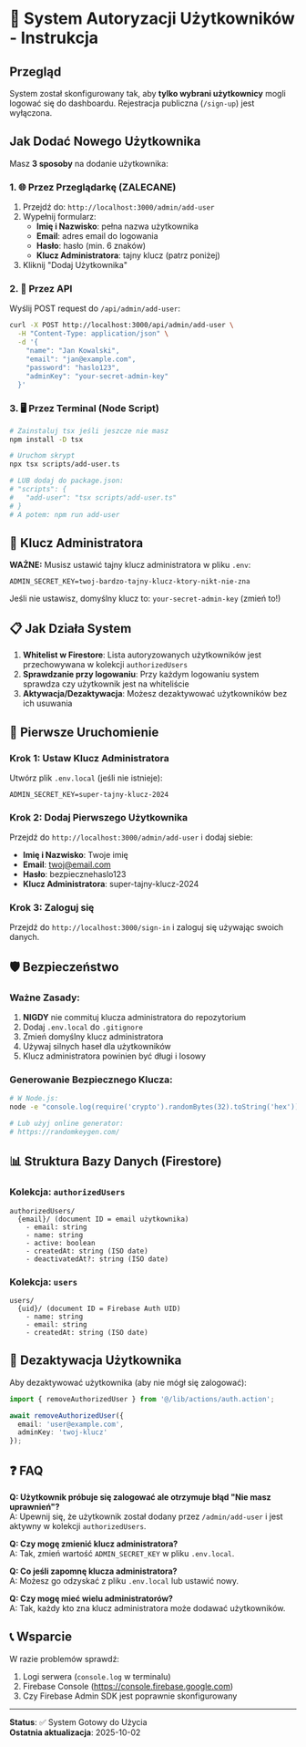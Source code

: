 # 🔐 System Autoryzacji Użytkowników - Instrukcja

## Przegląd

System został skonfigurowany tak, aby **tylko wybrani użytkownicy** mogli logować się do dashboardu. Rejestracja publiczna (`/sign-up`) jest wyłączona.

## Jak Dodać Nowego Użytkownika

Masz **3 sposoby** na dodanie użytkownika:

### 1. 🌐 Przez Przeglądarkę (ZALECANE)

1. Przejdź do: `http://localhost:3000/admin/add-user`
2. Wypełnij formularz:
   - **Imię i Nazwisko**: pełna nazwa użytkownika
   - **Email**: adres email do logowania
   - **Hasło**: hasło (min. 6 znaków)
   - **Klucz Administratora**: tajny klucz (patrz poniżej)
3. Kliknij "Dodaj Użytkownika"

### 2. 📡 Przez API

Wyślij POST request do `/api/admin/add-user`:

```bash
curl -X POST http://localhost:3000/api/admin/add-user \
  -H "Content-Type: application/json" \
  -d '{
    "name": "Jan Kowalski",
    "email": "jan@example.com",
    "password": "haslo123",
    "adminKey": "your-secret-admin-key"
  }'
```

### 3. 🖥️ Przez Terminal (Node Script)

```bash
# Zainstaluj tsx jeśli jeszcze nie masz
npm install -D tsx

# Uruchom skrypt
npx tsx scripts/add-user.ts

# LUB dodaj do package.json:
# "scripts": {
#   "add-user": "tsx scripts/add-user.ts"
# }
# A potem: npm run add-user
```

## 🔑 Klucz Administratora

**WAŻNE:** Musisz ustawić tajny klucz administratora w pliku `.env`:

```env
ADMIN_SECRET_KEY=twoj-bardzo-tajny-klucz-ktory-nikt-nie-zna
```

Jeśli nie ustawisz, domyślny klucz to: `your-secret-admin-key` (zmień to!)

## 📋 Jak Działa System

1. **Whitelist w Firestore**: Lista autoryzowanych użytkowników jest przechowywana w kolekcji `authorizedUsers`
2. **Sprawdzanie przy logowaniu**: Przy każdym logowaniu system sprawdza czy użytkownik jest na whiteliście
3. **Aktywacja/Dezaktywacja**: Możesz dezaktywować użytkowników bez ich usuwania

## 🚀 Pierwsze Uruchomienie

### Krok 1: Ustaw Klucz Administratora

Utwórz plik `.env.local` (jeśli nie istnieje):

```env
ADMIN_SECRET_KEY=super-tajny-klucz-2024
```

### Krok 2: Dodaj Pierwszego Użytkownika

Przejdź do `http://localhost:3000/admin/add-user` i dodaj siebie:

- **Imię i Nazwisko**: Twoje imię
- **Email**: twoj@email.com
- **Hasło**: bezpiecznehaslo123
- **Klucz Administratora**: super-tajny-klucz-2024

### Krok 3: Zaloguj się

Przejdź do `http://localhost:3000/sign-in` i zaloguj się używając swoich danych.

## 🛡️ Bezpieczeństwo

### Ważne Zasady:

1. **NIGDY** nie commituj klucza administratora do repozytorium
2. Dodaj `.env.local` do `.gitignore`
3. Zmień domyślny klucz administratora
4. Używaj silnych haseł dla użytkowników
5. Klucz administratora powinien być długi i losowy

### Generowanie Bezpiecznego Klucza:

```bash
# W Node.js:
node -e "console.log(require('crypto').randomBytes(32).toString('hex'))"

# Lub użyj online generator:
# https://randomkeygen.com/
```

## 📊 Struktura Bazy Danych (Firestore)

### Kolekcja: `authorizedUsers`

```
authorizedUsers/
  {email}/ (document ID = email użytkownika)
    - email: string
    - name: string
    - active: boolean
    - createdAt: string (ISO date)
    - deactivatedAt?: string (ISO date)
```

### Kolekcja: `users`

```
users/
  {uid}/ (document ID = Firebase Auth UID)
    - name: string
    - email: string
    - createdAt: string (ISO date)
```

## 🔧 Dezaktywacja Użytkownika

Aby dezaktywować użytkownika (aby nie mógł się zalogować):

```typescript
import { removeAuthorizedUser } from '@/lib/actions/auth.action';

await removeAuthorizedUser({
  email: 'user@example.com',
  adminKey: 'twoj-klucz'
});
```

## ❓ FAQ

**Q: Użytkownik próbuje się zalogować ale otrzymuje błąd "Nie masz uprawnień"?**  
A: Upewnij się, że użytkownik został dodany przez `/admin/add-user` i jest aktywny w kolekcji `authorizedUsers`.

**Q: Czy mogę zmienić klucz administratora?**  
A: Tak, zmień wartość `ADMIN_SECRET_KEY` w pliku `.env.local`.

**Q: Co jeśli zapomnę klucza administratora?**  
A: Możesz go odzyskać z pliku `.env.local` lub ustawić nowy.

**Q: Czy mogę mieć wielu administratorów?**  
A: Tak, każdy kto zna klucz administratora może dodawać użytkowników.

## 📞 Wsparcie

W razie problemów sprawdź:
1. Logi serwera (`console.log` w terminalu)
2. Firebase Console (https://console.firebase.google.com)
3. Czy Firebase Admin SDK jest poprawnie skonfigurowany

---

**Status**: ✅ System Gotowy do Użycia  
**Ostatnia aktualizacja**: 2025-10-02

